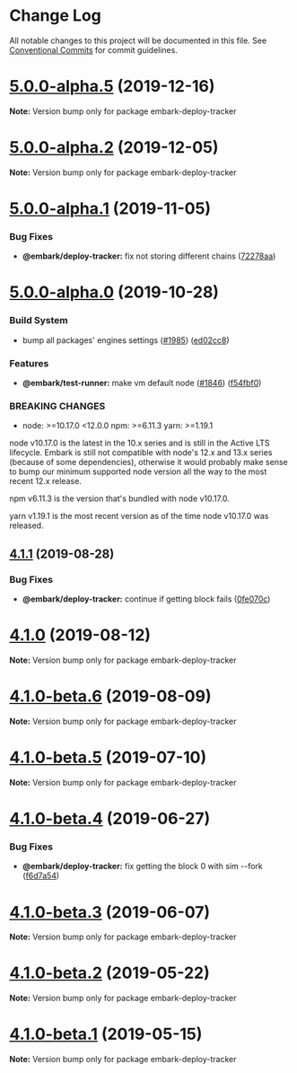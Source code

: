 # Change Log

All notable changes to this project will be documented in this file.
See [Conventional Commits](https://conventionalcommits.org) for commit guidelines.

# [5.0.0-alpha.5](https://github.com/embark-framework/embark/compare/v5.0.0-alpha.4...v5.0.0-alpha.5) (2019-12-16)

**Note:** Version bump only for package embark-deploy-tracker





# [5.0.0-alpha.2](https://github.com/embark-framework/embark/compare/v5.0.0-alpha.1...v5.0.0-alpha.2) (2019-12-05)

**Note:** Version bump only for package embark-deploy-tracker





# [5.0.0-alpha.1](https://github.com/embark-framework/embark/compare/v5.0.0-alpha.0...v5.0.0-alpha.1) (2019-11-05)


### Bug Fixes

* **@embark/deploy-tracker:** fix not storing different chains ([72278aa](https://github.com/embark-framework/embark/commit/72278aa))





# [5.0.0-alpha.0](https://github.com/embark-framework/embark/compare/v4.1.1...v5.0.0-alpha.0) (2019-10-28)


### Build System

* bump all packages' engines settings ([#1985](https://github.com/embark-framework/embark/issues/1985)) ([ed02cc8](https://github.com/embark-framework/embark/commit/ed02cc8))


### Features

* **@embark/test-runner:** make vm default node ([#1846](https://github.com/embark-framework/embark/issues/1846)) ([f54fbf0](https://github.com/embark-framework/embark/commit/f54fbf0))


### BREAKING CHANGES

* node: >=10.17.0 <12.0.0
npm: >=6.11.3
yarn: >=1.19.1

node v10.17.0 is the latest in the 10.x series and is still in the Active LTS
lifecycle. Embark is still not compatible with node's 12.x and 13.x
series (because of some dependencies), otherwise it would probably make sense
to bump our minimum supported node version all the way to the most recent 12.x
release.

npm v6.11.3 is the version that's bundled with node v10.17.0.

yarn v1.19.1 is the most recent version as of the time node v10.17.0 was
released.





## [4.1.1](https://github.com/embark-framework/embark/compare/v4.1.0...v4.1.1) (2019-08-28)


### Bug Fixes

* **@embark/deploy-tracker:** continue if getting block fails ([0fe070c](https://github.com/embark-framework/embark/commit/0fe070c))





# [4.1.0](https://github.com/embark-framework/embark/compare/v4.1.0-beta.6...v4.1.0) (2019-08-12)

**Note:** Version bump only for package embark-deploy-tracker





# [4.1.0-beta.6](https://github.com/embark-framework/embark/compare/v4.1.0-beta.5...v4.1.0-beta.6) (2019-08-09)

**Note:** Version bump only for package embark-deploy-tracker





# [4.1.0-beta.5](https://github.com/embark-framework/embark/compare/v4.1.0-beta.4...v4.1.0-beta.5) (2019-07-10)

**Note:** Version bump only for package embark-deploy-tracker





# [4.1.0-beta.4](https://github.com/embark-framework/embark/compare/v4.1.0-beta.3...v4.1.0-beta.4) (2019-06-27)


### Bug Fixes

* **@embark/deploy-tracker:** fix getting the block 0 with sim --fork ([f6d7a54](https://github.com/embark-framework/embark/commit/f6d7a54))





# [4.1.0-beta.3](https://github.com/embark-framework/embark/compare/v4.1.0-beta.2...v4.1.0-beta.3) (2019-06-07)

**Note:** Version bump only for package embark-deploy-tracker





# [4.1.0-beta.2](https://github.com/embark-framework/embark/compare/v4.1.0-beta.1...v4.1.0-beta.2) (2019-05-22)

**Note:** Version bump only for package embark-deploy-tracker





# [4.1.0-beta.1](https://github.com/embark-framework/embark/compare/v4.1.0-beta.0...v4.1.0-beta.1) (2019-05-15)

**Note:** Version bump only for package embark-deploy-tracker

